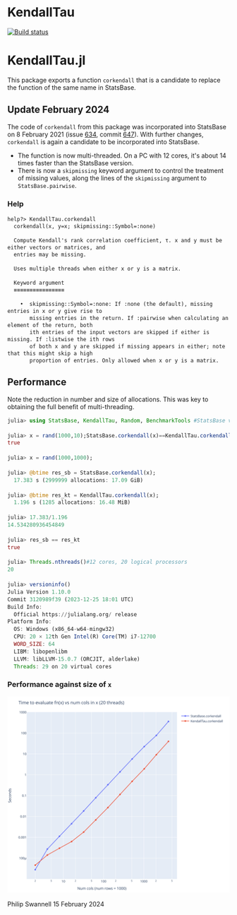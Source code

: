# KendallTau

  [![Build status](https://github.com/PGS62/KendallTau.jl/workflows/CI/badge.svg)](https://github.com/PGS62/KendallTau.jl/actions?query=workflow%3ACI+branch%3Amain)

# KendallTau.jl

This package exports a function `corkendall` that is a candidate to replace the function of the same name in StatsBase.

## Update February 2024
The code of `corkendall` from this package was incorporated into StatsBase on 8 February 2021 (issue [634](https://github.com/JuliaStats/StatsBase.jl/issues/634), commit [647](https://github.com/JuliaStats/StatsBase.jl/commit/11ac5b596405367b3217d3d962e22523fef9bb0d)).
With further changes, `corkendall` is again a candidate to be incorporated into StatsBase.

- The function is now multi-threaded. On a PC with 12 cores, it's about 14 times faster than the StatsBase version.
- There is now a `skipmissing` keyword argument to control the treatment of missing values, along the lines of the `skipmissing` argument to `StatsBase.pairwise`.

### Help
```
help?> KendallTau.corkendall
  corkendall(x, y=x; skipmissing::Symbol=:none)

  Compute Kendall's rank correlation coefficient, τ. x and y must be either vectors or matrices, and
  entries may be missing.

  Uses multiple threads when either x or y is a matrix.

  Keyword argument
  ≡≡≡≡≡≡≡≡≡≡≡≡≡≡≡≡

    •  skipmissing::Symbol=:none: If :none (the default), missing entries in x or y give rise to
       missing entries in the return. If :pairwise when calculating an element of the return, both
       ith entries of the input vectors are skipped if either is missing. If :listwise the ith rows
       of both x and y are skipped if missing appears in either; note that this might skip a high
       proportion of entries. Only allowed when x or y is a matrix.
```

## Performance
Note the reduction in number and size of allocations. This was key to obtaining the full benefit of multi-threading.
```julia
julia> using StatsBase, KendallTau, Random, BenchmarkTools #StatsBase v0.34.2

julia> x = rand(1000,10);StatsBase.corkendall(x)==KendallTau.corkendall(x)#compile
true

julia> x = rand(1000,1000);

julia> @btime res_sb = StatsBase.corkendall(x);
  17.383 s (2999999 allocations: 17.09 GiB)

julia> @btime res_kt = KendallTau.corkendall(x);
  1.196 s (1285 allocations: 16.48 MiB)

julia> 17.383/1.196
14.534280936454849

julia> res_sb == res_kt
true

julia> Threads.nthreads()#12 cores, 20 logical processors
20

julia> versioninfo()
Julia Version 1.10.0
Commit 3120989f39 (2023-12-25 18:01 UTC)
Build Info:
  Official https://julialang.org/ release
Platform Info:
  OS: Windows (x86_64-w64-mingw32)
  CPU: 20 × 12th Gen Intel(R) Core(TM) i7-12700
  WORD_SIZE: 64
  LIBM: libopenlibm
  LLVM: libLLVM-15.0.7 (ORCJIT, alderlake)
  Threads: 29 on 20 virtual cores
```

### Performance against size of `x`
<img width="800" alt="image" src="plots/KendallTau vs StatsBase corkendall speed on 12 core 20 thread.svg">


Philip Swannell
15 February 2024
